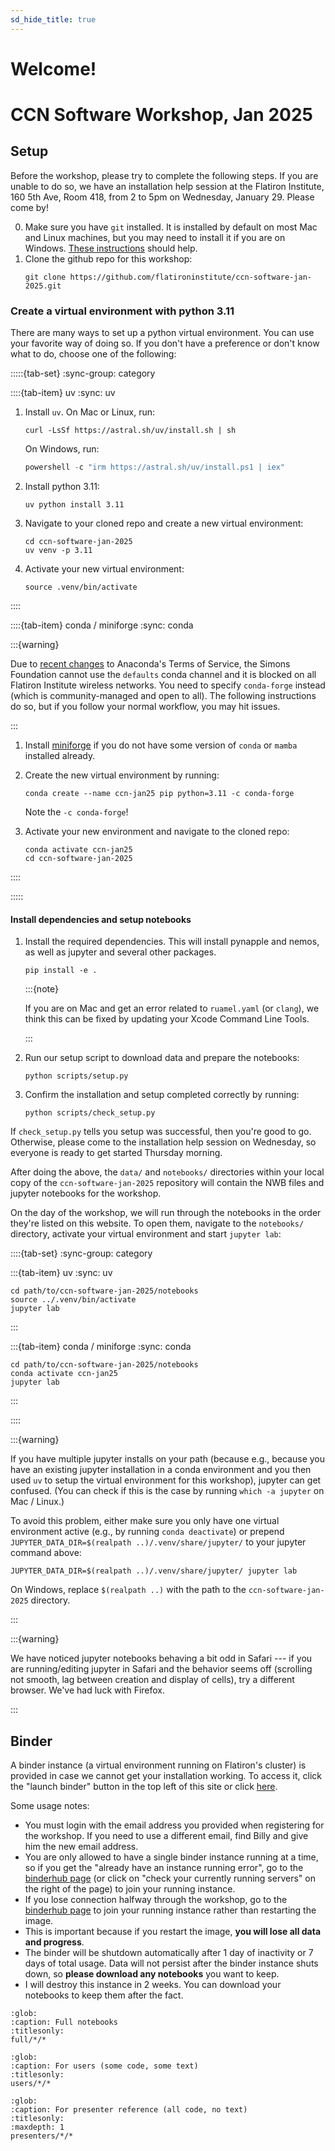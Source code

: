 ```yaml
---
sd_hide_title: true
---
```


# Welcome!

# CCN Software Workshop, Jan 2025

## Setup

Before the workshop, please try to complete the following steps. If you are unable to do so, we have an installation help session at the Flatiron Institute, 160 5th Ave, Room 418, from 2 to 5pm on Wednesday, January 29. Please come by!

0. Make sure you have `git` installed. It is installed by default on most Mac and Linux machines, but you may need to install it if you are on Windows. [These instructions](https://github.com/git-guides/install-git) should help.
1. Clone the github repo for this workshop:
   ```shell
   git clone https://github.com/flatironinstitute/ccn-software-jan-2025.git
   ```

### Create a virtual environment with python 3.11

There are many ways to set up a python virtual environment. You can use your favorite way of doing so. If you don't have a preference or don't know what to do, choose one of the following:

:::::{tab-set}
:sync-group: category

::::{tab-item} uv
:sync: uv

1. Install `uv`. On Mac or Linux, run:
   ```shell
   curl -LsSf https://astral.sh/uv/install.sh | sh
   ```
   
   On Windows, run:
   ```powershell
   powershell -c "irm https://astral.sh/uv/install.ps1 | iex"
   ```

2. Install python 3.11:
   ```shell
   uv python install 3.11
   ```
   
3. Navigate to your cloned repo and create a new virtual environment:
   ```shell
   cd ccn-software-jan-2025
   uv venv -p 3.11
   ```
   
4. Activate your new virtual environment:
   ```shell
   source .venv/bin/activate
   ```

::::

::::{tab-item} conda / miniforge
:sync: conda

:::{warning}

Due to [recent changes](https://www.anaconda.com/blog/update-on-anacondas-terms-of-service-for-academia-and-research) to Anaconda's Terms of Service, the Simons Foundation cannot use the `defaults` conda channel and it is blocked on all Flatiron Institute wireless networks. You need to specify `conda-forge` instead (which is community-managed and open to all). The following instructions do so, but if you follow your normal workflow, you may hit issues.

:::

1. Install [miniforge](https://github.com/conda-forge/miniforge) if you do not have some version of `conda` or `mamba` installed already.
2. Create the new virtual environment by running:
    ```shell
    conda create --name ccn-jan25 pip python=3.11 -c conda-forge
    ```
    Note the `-c conda-forge`!

3. Activate your new environment and navigate to the cloned repo: 
    ```shell
    conda activate ccn-jan25
    cd ccn-software-jan-2025
    ```
::::

:::::

#### Install dependencies and setup notebooks
    
1. Install the required dependencies. This will install pynapple and nemos, as well as jupyter and several other packages.
    ```shell
    pip install -e .
    ```

    :::{note}
    
    If you are on Mac and get an error related to `ruamel.yaml` (or `clang`), we think this can be fixed by updating your Xcode Command Line Tools.
    
    :::

2. Run our setup script to download data and prepare the notebooks:
    ```shell
    python scripts/setup.py
    ```
3. Confirm the installation and setup completed correctly by running:
    ```shell
    python scripts/check_setup.py
    ```

If `check_setup.py` tells you setup was successful, then you're good to go. Otherwise, please come to the installation help session on Wednesday, so everyone is ready to get started Thursday morning.

After doing the above, the `data/` and `notebooks/` directories within your local copy of the `ccn-software-jan-2025` repository will contain the NWB files and jupyter notebooks for the workshop.

On the day of the workshop, we will run through the notebooks in the order they're listed on this website. To open them, navigate to the `notebooks/` directory, activate your virtual environment and start `jupyter lab`:

::::{tab-set}
:sync-group: category

:::{tab-item} uv
:sync: uv

```shell
cd path/to/ccn-software-jan-2025/notebooks
source ../.venv/bin/activate
jupyter lab
```

:::

:::{tab-item} conda / miniforge
:sync: conda

```shell
cd path/to/ccn-software-jan-2025/notebooks
conda activate ccn-jan25
jupyter lab
```

:::

::::

:::{warning}

If you have multiple jupyter installs on your path (because e.g., because you have an existing jupyter installation in a conda environment and you then used `uv` to setup the virtual environment for this workshop), jupyter can get confused. (You can check if this is the case by running `which -a jupyter` on Mac / Linux.)

To avoid this problem, either make sure you only have one virtual environment active (e.g., by running `conda deactivate`) or prepend `JUPYTER_DATA_DIR=$(realpath ..)/.venv/share/jupyter/` to your jupyter command above:

```shell
JUPYTER_DATA_DIR=$(realpath ..)/.venv/share/jupyter/ jupyter lab
```

On Windows, replace `$(realpath ..)` with the path to the `ccn-software-jan-2025` directory.

:::

:::{warning}

We have noticed jupyter notebooks behaving a bit odd in Safari --- if you are running/editing jupyter in Safari and the behavior seems off (scrolling not smooth, lag between creation and display of cells), try a different browser. We've had luck with Firefox.

:::

## Binder

A binder instance (a virtual environment running on Flatiron's cluster) is provided in case we cannot get your installation working. To access it, click the "launch binder" button in the top left of this site or click [here](https://binder.flatironinstitute.org/v2/user/wbroderick/jan2025?labpath=notebooks).

Some usage notes:

- You must login with the email address you provided when registering for the workshop. If you need to use a different email, find Billy and give him the new email address.
- You are only allowed to have a single binder instance running at a time, so if you get the "already have an instance running error", go to the [binderhub page](https://binder.flatironinstitute.org/hub/hub/home) (or click on "check your currently running servers" on the right of the page) to join your running instance.
- If you lose connection halfway through the workshop, go to the [binderhub page](https://binder.flatironinstitute.org/hub/hub/home) to join your running instance rather than restarting the image.
- This is important because if you restart the image, **you will lose all data and progress**.
- The binder will be shutdown automatically after 1 day of inactivity or 7 days of total usage. Data will not persist after the binder instance shuts down, so **please download any notebooks** you want to keep.
- I will destroy this instance in 2 weeks. You can download your notebooks to keep them after the fact.

```{toctree}
:glob:
:caption: Full notebooks
:titlesonly:
full/*/*
```

```{toctree}
:glob:
:caption: For users (some code, some text)
:titlesonly:
users/*/*
```

```{toctree}
:glob:
:caption: For presenter reference (all code, no text)
:titlesonly:
:maxdepth: 1
presenters/*/*
```
